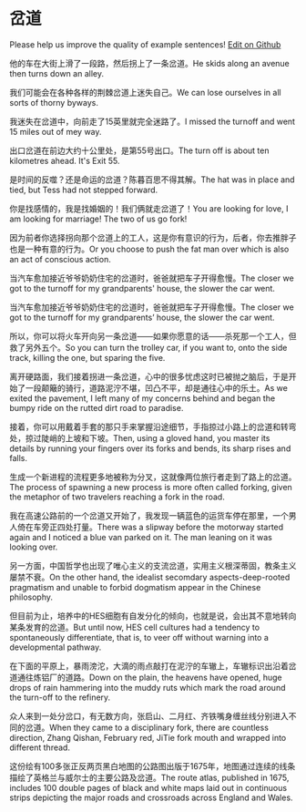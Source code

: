 # 岔道

Please help us improve the quality of example sentences! [Edit on Github](https://github.com/jiyushe/jiyu-example-sentence-source/blob/main/chinese/chadao.md)

<p><span class="chinese">他的车在大街上滑了一段路，然后拐上了一条岔道。</span><span class="english">He skids along an avenue then turns down an alley.</span></p>

<p><span class="chinese">我们可能会在各种各样的荆棘岔道上迷失自己。</span><span class="english">We can lose ourselves in all sorts of thorny byways.</span></p>

<p><span class="chinese">我迷失在岔道中，向前走了15英里就完全迷路了。</span><span class="english">I missed the turnoff and went 15 miles out of mey way.</span></p>

<p><span class="chinese">出口岔道在前边大约十公里处，是第55号出口。</span><span class="english">The turn off is about ten kilometres ahead. It's Exit 55.</span></p>

<p><span class="chinese">是时间的反噬？还是命运的岔道？陈暮百思不得其解。</span><span class="english">The hat was in place and tied, but Tess had not stepped forward.</span></p>

<p><span class="chinese">你是找感情的，我是找婚姻的！我们俩就走岔道了！</span><span class="english">You are looking for love, I am looking for marriage! The two of us go fork!</span></p>

<p><span class="chinese">因为前者你选择拐向那个岔道上的工人，这是你有意识的行为，后者，你去推胖子也是一种有意的行为。</span><span class="english">Or you choose to push the fat man over which is also an act of conscious action.</span></p>

<p><span class="chinese">当汽车愈加接近爷爷奶奶住宅的岔道时，爸爸就把车子开得愈慢。</span><span class="english">The closer we got to the turnoff for my grandparents' house, the slower the car went.</span></p>

<p><span class="chinese">当汽车愈加接近爷爷奶奶住宅的岔道时，爸爸就把车子开得愈慢。</span><span class="english">The closer we got to the turnoff for my grandparents’ house, the slower the car went.</span></p>

<p><span class="chinese">所以，你可以将火车开向另一条岔道——如果你愿意的话——杀死那一个工人，但救了另外五个。</span><span class="english">So you can turn the trolley car, if you want to, onto the side track, killing the one, but sparing the five.</span></p>

<p><span class="chinese">离开硬路面，我们接着拐进一条岔道，心中的很多忧虑这时已被抛之脑后，于是开始了一段颠簸的骑行，道路泥泞不堪，凹凸不平，却是通往心中的乐土。</span><span class="english">As we exited the pavement, I left many of my concerns behind and began the bumpy ride on the rutted dirt road to paradise.</span></p>

<p><span class="chinese">接着，你可以用戴着手套的那只手来掌握沿途细节，手指掠过小路上的岔道和转弯处，掠过陡峭的上坡和下坡。</span><span class="english">Then, using a gloved hand, you master its details by running your fingers over its forks and bends, its sharp rises and falls.</span></p>

<p><span class="chinese">生成一个新进程的流程更多地被称为分叉，这就像两位旅行者走到了路上的岔道。</span><span class="english">The process of spawning a new process is more often called forking, given the metaphor of two travelers reaching a fork in the road.</span></p>

<p><span class="chinese">我在高速公路前的一个岔道又开始了，我发现一辆蓝色的运货车停在那里，一个男人倚在车旁正四处打量。</span><span class="english">There was a slipway before the motorway started again and I noticed a blue van parked on it. The man leaning on it was looking over.</span></p>

<p><span class="chinese">另一方面，中国哲学也出现了唯心主义的支流岔道，实用主义根深蒂固，教条主义屡禁不衰。</span><span class="english">On the other hand, the idealist secomdary aspects-deep-rooted pragmatism and unable to forbid dogmatism appear in the Chinese philosophy.</span></p>

<p><span class="chinese">但目前为止，培养中的HES细胞有自发分化的倾向，也就是说，会出其不意地转向某条发育的岔道。</span><span class="english">But until now, HES cell cultures had a tendency to spontaneously differentiate, that is, to veer off without warning into a developmental pathway.</span></p>

<p><span class="chinese">在下面的平原上，暴雨滂沱，大滴的雨点敲打在泥泞的车辙上，车辙标识出沿着岔道通往炼铝厂的道路。</span><span class="english">Down on the plain, the heavens have opened, huge drops of rain hammering into the muddy ruts which mark the road around the turn-off to the refinery.</span></p>

<p><span class="chinese">众人来到一处分岔口，有无数方向，张启山、二月红、齐铁嘴身缠丝线分别进入不同的岔道。</span><span class="english">When they came to a disciplinary fork, there are countless direction, Zhang Qishan, February red, JiTie fork mouth and wrapped into different thread.</span></p>

<p><span class="chinese">这份绘有100多张正反两页黑白地图的公路图出版于1675年，地图通过连续的线条描绘了英格兰与威尔士的主要公路及岔道。</span><span class="english">The route atlas, published in 1675, includes 100 double pages of black and white maps laid out in continuous strips depicting the major roads and crossroads across England and Wales.</span></p>

